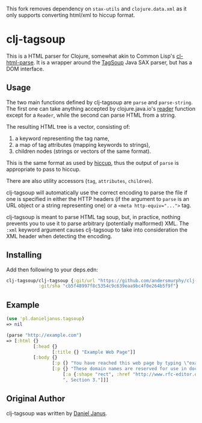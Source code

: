 This fork removes dependency on `stax-utils` and `clojure.data.xml` as it only supports converting html/xml to hiccup format.

clj-tagsoup
===========

This is a HTML parser for Clojure, somewhat akin to Common Lisp's
[cl-html-parse].  It is a wrapper around the [TagSoup] Java SAX
parser, but has a DOM interface.

Usage
-----

The two main functions defined by clj-tagsoup are `parse` and `parse-string`.
The first one can take anything accepted by clojure.java.io's [reader] function
except for a `Reader`,
while the second can parse HTML from a string.

The resulting HTML tree is a vector, consisting of:

 1. a keyword representing the tag name,
 2. a map of tag attributes (mapping keywords to strings),
 3. children nodes (strings or vectors of the same format).

This is the same format as used by [hiccup], thus the output of `parse` is
appropriate to pass to hiccup.

There are also utility accessors (`tag`, `attributes`, `children`).

clj-tagsoup will automatically use the correct encoding to parse the file if
one is specified in either the HTTP headers (if the argument to `parse` is an
URL object or a string representing one) or a `<meta http-equiv="...">` tag.

clj-tagsoup is meant to parse HTML tag soup, but, in practice, nothing
prevents you to use it to parse arbitrary (potentially malformed)
XML. The `:xml` keyword argument causes clj-tagsoup to take into
consideration the XML header when detecting the encoding.

Installing
-------

Add then following to your deps.edn:

```clojure
clj-tagsoup/clj-tagsoup {:git/url "https://github.com/andersmurphy/clj-tagsoup"
            :git/sha "cb5f48997f8c5354c9c639eaa9bc4f0e264b5f9f"}
```

Example
-------

```clojure
(use 'pl.danieljanus.tagsoup)
=> nil

(parse "http://example.com")
=> [:html {}
          [:head {}
                 [:title {} "Example Web Page"]]
          [:body {}
                 [:p {} "You have reached this web page by typing \"example.com\",\n\"example.net\",\n  or \"example.org\" into your web browser."]
                 [:p {} "These domain names are reserved for use in documentation and are not available \n  for registration. See "
                     [:a {:shape "rect", :href "http://www.rfc-editor.org/rfc/rfc2606.txt"} "RFC \n  2606"]
                     ", Section 3."]]]
```

Original Author
------

clj-tagsoup was written by [Daniel Janus].

 [cl-html-parse]: http://www.cliki.net/CL-HTML-Parse
 [reader]: http://richhickey.github.com/clojure-contrib/branch-1.1.x/duck-streams-api.html#clojure.contrib.duck-streams/reader
 [Daniel Janus]: http://danieljanus.pl
 [Enlive]: http://github.com/cgrand/enlive
 [TagSoup]: http://home.ccil.org/~cowan/XML/tagsoup/
 [hiccup]: http://github.com/weavejester/hiccup
